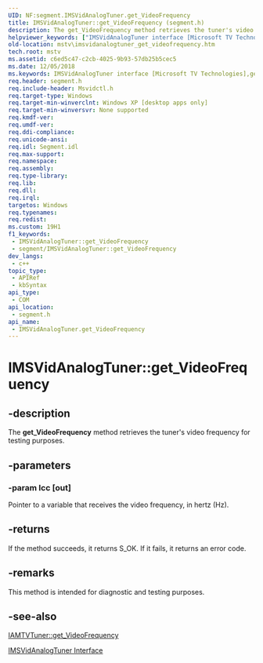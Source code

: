 ```yaml
---
UID: NF:segment.IMSVidAnalogTuner.get_VideoFrequency
title: IMSVidAnalogTuner::get_VideoFrequency (segment.h)
description: The get_VideoFrequency method retrieves the tuner's video frequency for testing purposes.
helpviewer_keywords: ["IMSVidAnalogTuner interface [Microsoft TV Technologies]","get_VideoFrequency method","IMSVidAnalogTuner.get_VideoFrequency","IMSVidAnalogTuner::get_VideoFrequency","IMSVidAnalogTunerget_VideoFrequency","get_VideoFrequency","get_VideoFrequency method [Microsoft TV Technologies]","get_VideoFrequency method [Microsoft TV Technologies]","IMSVidAnalogTuner interface","mstv.imsvidanalogtuner_get_videofrequency","segment/IMSVidAnalogTuner::get_VideoFrequency"]
old-location: mstv\imsvidanalogtuner_get_videofrequency.htm
tech.root: mstv
ms.assetid: c6ed5c47-c2cb-4025-9b93-57db25b5cec5
ms.date: 12/05/2018
ms.keywords: IMSVidAnalogTuner interface [Microsoft TV Technologies],get_VideoFrequency method, IMSVidAnalogTuner.get_VideoFrequency, IMSVidAnalogTuner::get_VideoFrequency, IMSVidAnalogTunerget_VideoFrequency, get_VideoFrequency, get_VideoFrequency method [Microsoft TV Technologies], get_VideoFrequency method [Microsoft TV Technologies],IMSVidAnalogTuner interface, mstv.imsvidanalogtuner_get_videofrequency, segment/IMSVidAnalogTuner::get_VideoFrequency
req.header: segment.h
req.include-header: Msvidctl.h
req.target-type: Windows
req.target-min-winverclnt: Windows XP [desktop apps only]
req.target-min-winversvr: None supported
req.kmdf-ver: 
req.umdf-ver: 
req.ddi-compliance: 
req.unicode-ansi: 
req.idl: Segment.idl
req.max-support: 
req.namespace: 
req.assembly: 
req.type-library: 
req.lib: 
req.dll: 
req.irql: 
targetos: Windows
req.typenames: 
req.redist: 
ms.custom: 19H1
f1_keywords:
 - IMSVidAnalogTuner::get_VideoFrequency
 - segment/IMSVidAnalogTuner::get_VideoFrequency
dev_langs:
 - c++
topic_type:
 - APIRef
 - kbSyntax
api_type:
 - COM
api_location:
 - segment.h
api_name:
 - IMSVidAnalogTuner.get_VideoFrequency
---
```


# IMSVidAnalogTuner::get_VideoFrequency


## -description

The <b>get_VideoFrequency</b> method retrieves the tuner's video frequency for testing purposes.

## -parameters

### -param lcc [out]

Pointer to a variable that receives the video frequency, in hertz (Hz).

## -returns

If the method succeeds, it returns S_OK. If it fails, it returns an error code.

## -remarks

This method is intended for diagnostic and testing purposes.

## -see-also

<a href="/windows/desktop/api/strmif/nf-strmif-iamtvtuner-get_videofrequency">IAMTVTuner::get_VideoFrequency</a>



<a href="/windows/desktop/api/segment/nn-segment-imsvidanalogtuner">IMSVidAnalogTuner Interface</a>